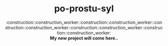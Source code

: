 <h1 align="center">po-prostu-syl</h1>

<div align="center">
:construction::construction_worker::construction::construction_worker::construction::construction_worker::construction::construction_worker::construction::construction_worker:
</div>
<div align="center">
  <strong>My new project will come here..</strong>
</div>